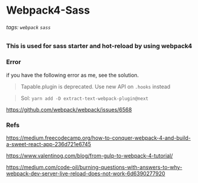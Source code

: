 # Webpack4-Sass

###### tags: `webpack` `sass`

### This is used for sass starter and hot-reload by using webpack4


### Error

if you have the following error as me, see the solution.

>Tapable.plugin is deprecated. Use new API on `.hooks` instead 

>Sol: 
`yarn add -D extract-text-webpack-plugin@next`

https://github.com/webpack/webpack/issues/6568

### Refs

https://medium.freecodecamp.org/how-to-conquer-webpack-4-and-build-a-sweet-react-app-236d721e6745

https://www.valentinog.com/blog/from-gulp-to-webpack-4-tutorial/

https://medium.com/code-oil/burning-questions-with-answers-to-why-webpack-dev-server-live-reload-does-not-work-6d6390277920